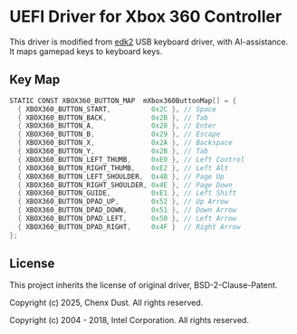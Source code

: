 # UEFI Driver for Xbox 360 Controller

This driver is modified from [edk2](https://github.com/tianocore/edk2) USB keyboard driver, with AI-assistance. It maps gamepad keys to keyboard keys.

## Key Map

```c
STATIC CONST XBOX360_BUTTON_MAP  mXbox360ButtonMap[] = {
  { XBOX360_BUTTON_START,          0x2C }, // Space
  { XBOX360_BUTTON_BACK,           0x2B }, // Tab
  { XBOX360_BUTTON_A,              0x28 }, // Enter
  { XBOX360_BUTTON_B,              0x29 }, // Escape
  { XBOX360_BUTTON_X,              0x2A }, // Backspace
  { XBOX360_BUTTON_Y,              0x2B }, // Tab
  { XBOX360_BUTTON_LEFT_THUMB,     0xE0 }, // Left Control
  { XBOX360_BUTTON_RIGHT_THUMB,    0xE2 }, // Left Alt
  { XBOX360_BUTTON_LEFT_SHOULDER,  0x4B }, // Page Up
  { XBOX360_BUTTON_RIGHT_SHOULDER, 0x4E }, // Page Down
  { XBOX360_BUTTON_GUIDE,          0xE1 }, // Left Shift
  { XBOX360_BUTTON_DPAD_UP,        0x52 }, // Up Arrow
  { XBOX360_BUTTON_DPAD_DOWN,      0x51 }, // Down Arrow
  { XBOX360_BUTTON_DPAD_LEFT,      0x50 }, // Left Arrow
  { XBOX360_BUTTON_DPAD_RIGHT,     0x4F }  // Right Arrow
};
```

## License

This project inherits the license of original driver, BSD-2-Clause-Patent.

Copyright (c) 2025, Chenx Dust. All rights reserved.

Copyright (c) 2004 - 2018, Intel Corporation. All rights reserved.
